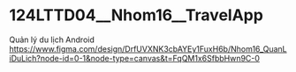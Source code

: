 # 124LTTD04__Nhom16__TravelApp
Quản lý du lịch Android
https://www.figma.com/design/DrfUVXNK3cbAYEy1FuxH6b/Nhom16_QuanLiDuLich?node-id=0-1&node-type=canvas&t=FqQM1x6SfbbHwn9C-0
